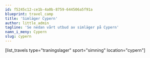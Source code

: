 ```yaml
---
id: f5245c12-ce1b-4a0b-8759-644506a5f91a
blueprint: travel_camp
title: 'Simläger Cypern'
author: little_admin
tagline: 'Se nedan vårt utbud av simläger på Cypern'
namn_i_meny: Cypern
slug: cypern
---
```

<p>[list_travels type="traningslager" sport="simning" location="cypern"]</p>
